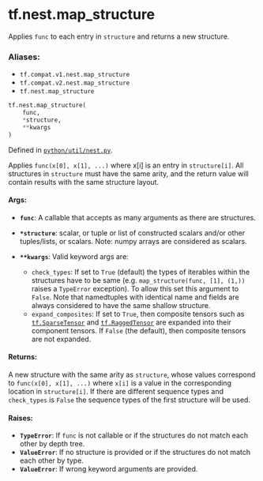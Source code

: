 <div itemscope itemtype="http://developers.google.com/ReferenceObject">
<meta itemprop="name" content="tf.nest.map_structure" />
<meta itemprop="path" content="Stable" />
</div>

# tf.nest.map_structure

Applies `func` to each entry in `structure` and returns a new structure.

### Aliases:

* `tf.compat.v1.nest.map_structure`
* `tf.compat.v2.nest.map_structure`
* `tf.nest.map_structure`

``` python
tf.nest.map_structure(
    func,
    *structure,
    **kwargs
)
```



Defined in [`python/util/nest.py`](/code/stable/tensorflow/python/util/nest.py).

<!-- Placeholder for "Used in" -->

Applies `func(x[0], x[1], ...)` where x[i] is an entry in
`structure[i]`.  All structures in `structure` must have the same arity,
and the return value will contain results with the same structure layout.

#### Args:


* <b>`func`</b>: A callable that accepts as many arguments as there are structures.
* <b>`*structure`</b>: scalar, or tuple or list of constructed scalars and/or other
  tuples/lists, or scalars.  Note: numpy arrays are considered as scalars.
* <b>`**kwargs`</b>: Valid keyword args are:

  * `check_types`: If set to `True` (default) the types of
    iterables within the structures have to be same (e.g.
    `map_structure(func, [1], (1,))` raises a `TypeError`
    exception). To allow this set this argument to `False`.
    Note that namedtuples with identical name and fields are always
    considered to have the same shallow structure.
  * `expand_composites`: If set to `True`, then composite tensors such
    as <a href="../../tf/sparse/SparseTensor.md"><code>tf.SparseTensor</code></a> and <a href="../../tf/RaggedTensor.md"><code>tf.RaggedTensor</code></a> are expanded into their
    component tensors.  If `False` (the default), then composite tensors
    are not expanded.


#### Returns:

A new structure with the same arity as `structure`, whose values correspond
to `func(x[0], x[1], ...)` where `x[i]` is a value in the corresponding
location in `structure[i]`. If there are different sequence types and
`check_types` is `False` the sequence types of the first structure will be
used.



#### Raises:


* <b>`TypeError`</b>: If `func` is not callable or if the structures do not match
  each other by depth tree.
* <b>`ValueError`</b>: If no structure is provided or if the structures do not match
  each other by type.
* <b>`ValueError`</b>: If wrong keyword arguments are provided.
